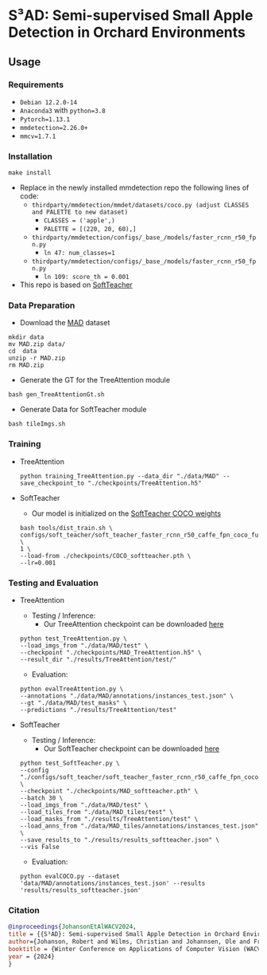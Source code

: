 # S³AD: Semi-supervised Small Apple Detection in Orchard Environments

## Usage

### Requirements
- `Debian 12.2.0-14`
- `Anaconda3` with `python=3.8`
- `Pytorch=1.13.1`
- `mmdetection=2.26.0+`
- `mmcv=1.7.1`


### Installation

```
make install
```

- Replace in the newly installed mmdetection repo the following lines of code:
   - `thirdparty/mmdetection/mmdet/datasets/coco.py (adjust CLASSES and PALETTE to new dataset)`
     - `CLASSES = ('apple',)`
     - `PALETTE = [(220, 20, 60),] `
   - `thirdparty/mmdetection/configs/_base_/models/faster_rcnn_r50_fpn.py`
     -  `ln 47: num_classes=1 `
   - `thirdparty/mmdetection/configs/_base_/models/faster_rcnn_r50_fpn.py`
     -  `ln 109: score_th = 0.001`
- This repo is based on [SoftTeacher](https://github.com/microsoft/SoftTeacher)

### Data Preparation
  - Download the [MAD](https://www2.informatik.uni-hamburg.de/cv/projects/MAD.zip) dataset
  ```
mkdir data
mv MAD.zip data/
cd  data
unzip -r MAD.zip
rm MAD.zip
  ```
  - Generate the GT for the TreeAttention module
  ```
bash gen_TreeAttentionGt.sh
```
  - Generate Data for SoftTeacher module
  ```
bash tileImgs.sh
  ```

### Training
- TreeAttention
  
  ```
  python training_TreeAttention.py --data_dir "./data/MAD" --save_checkpoint_to "./checkpoints/TreeAttention.h5"
  ```
- SoftTeacher
  - Our model is initialized on the [SoftTeacher COCO weights](https://cloud.uni-hamburg.de/s/gWPKLkiyrAW77aS)
  ```
  bash tools/dist_train.sh \
  configs/soft_teacher/soft_teacher_faster_rcnn_r50_caffe_fpn_coco_full_720k.py \
  1 \
  --load-from ./checkpoints/COCO_softteacher.pth \
  --lr=0.001
  ```
  
### Testing and Evaluation

- TreeAttention
  
  - Testing / Inference:
     - Our TreeAttention checkpoint can be downloaded [here](https://cloud.uni-hamburg.de/s/DEzmW2ARN7RPmgT)
    
  ```
  python test_TreeAttention.py \
  --load_imgs_from "./data/MAD/test" \
  --checkpoint "./checkpoints/MAD_TreeAttention.h5" \
  --result_dir "./results/TreeAttention/test/"
  ```
  
  - Evaluation:

  ```
  python evalTreeAttention.py \
  --annotations "./data/MAD/annotations/instances_test.json" \
  --gt "./data/MAD/test_masks" \
  --predictions "./results/TreeAttention/test"
  ```
  
- SoftTeacher
  
  - Testing / Inference:
     - Our SoftTeacher checkpoint can be downloaded [here](https://cloud.uni-hamburg.de/s/iSccQgS79CRPfKW)
    
  ```
  python test_SoftTeacher.py \
  --config "./configs/soft_teacher/soft_teacher_faster_rcnn_r50_caffe_fpn_coco_full_720k.py" \
  --checkpoint "./checkpoints/MAD_softteacher.pth" \
  --batch 30 \
  --load_imgs_from "./data/MAD/test" \
  --load_tiles_from "./data/MAD_tiles/test" \
  --load_masks_from "./results/TreeAttention/test" \
  --load_anns_from "./data/MAD_tiles/annotations/instances_test.json" \
  --save_results_to "./results/results_softteacher.json" \
  --vis False 
  ```
  
  - Evaluation:

  ```
  python evalCOCO.py --dataset 'data/MAD/annotations/instances_test.json' --results 'results/results_softteacher.json'
  ```

### Citation

  ```bib
  @inproceedings{JohansonEtAlWACV2024,
title = {{S³AD}: Semi-supervised Small Apple Detection in Orchard Environments},
author={Johanson, Robert and Wilms, Christian and Johannsen, Ole and Frintrop, Simone},
booktitle = {Winter Conference on Applications of Computer Vision (WACV)},
year = {2024}
}
  ```


